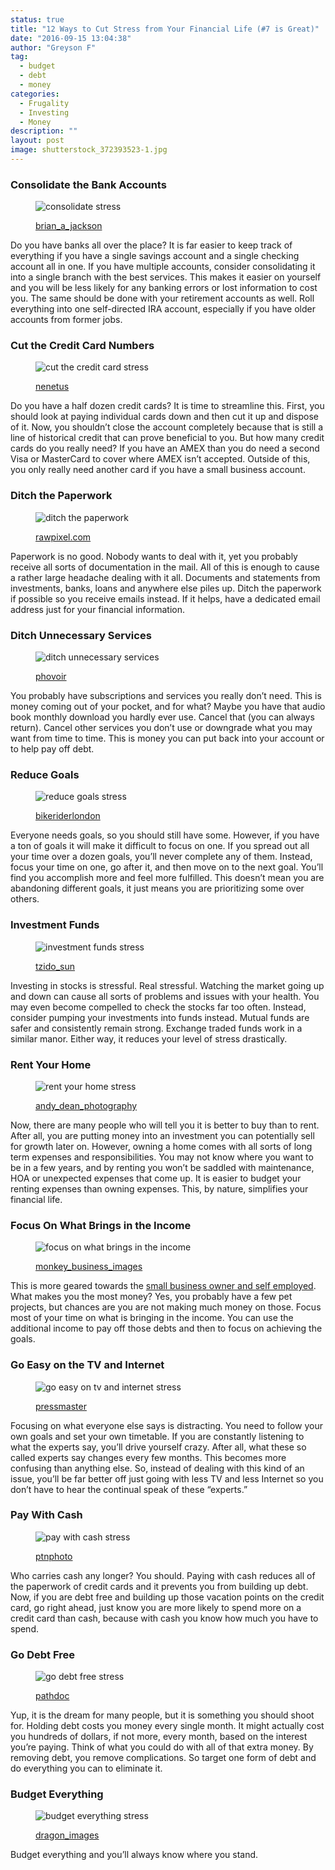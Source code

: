 ```yaml
---
status: true
title: "12 Ways to Cut Stress from Your Financial Life (#7 is Great)"
date: "2016-09-15 13:04:38"
author: "Greyson F"
tag:
  - budget
  - debt
  - money
categories:
  - Frugality
  - Investing
  - Money
description: ""
layout: post
image: shutterstock_372393523-1.jpg
---
```


### Consolidate the Bank Accounts

<figure aria-describedby="caption-attachment-4121" class="wp-caption alignnone" id="attachment_4121" style="width: 700px">

![consolidate stress](/posts/shutterstock_284780360.jpg)<figcaption class="wp-caption-text" id="caption-attachment-4121">[brian_a_jackson](https://www.shutterstock.com/pic-284780360/stock-photo-old-bank-sign-engraved-in-stone-or-concrete-above-the-door-of-financial-building-concept-for.html)</figcaption></figure>

Do you have banks all over the place? It is far easier to keep track of everything if you have a single savings account and a single checking account all in one. If you have multiple accounts, consider consolidating it into a single branch with the best services. This makes it easier on yourself and you will be less likely for any banking errors or lost information to cost you. The same should be done with your retirement accounts as well. Roll everything into one self-directed IRA account, especially if you have older accounts from former jobs.

### Cut the Credit Card Numbers

<figure aria-describedby="caption-attachment-4122" class="wp-caption alignnone" id="attachment_4122" style="width: 700px">

![cut the credit card stress](/posts/shutterstock_71576065.jpg)<figcaption class="wp-caption-text" id="caption-attachment-4122">[nenetus](https://www.shutterstock.com/pic-71576065/stock-photo-cutting-up-credit-card-with-scissors.html)</figcaption></figure>

Do you have a half dozen credit cards? It is time to streamline this. First, you should look at paying individual cards down and then cut it up and dispose of it. Now, you shouldn’t close the account completely because that is still a line of historical credit that can prove beneficial to you. But how many credit cards do you really need? If you have an AMEX than you do need a second Visa or MasterCard to cover where AMEX isn’t accepted. Outside of this, you only really need another card if you have a small business account.

### Ditch the Paperwork

<figure aria-describedby="caption-attachment-4123" class="wp-caption alignnone" id="attachment_4123" style="width: 700px">

![ditch the paperwork](/posts/shutterstock_338000447.jpg)<figcaption class="wp-caption-text" id="caption-attachment-4123">[rawpixel.com](https://www.shutterstock.com/pic-338000447/stock-photo-man-checking-emails-coffee-break-concept.html)</figcaption></figure>

Paperwork is no good. Nobody wants to deal with it, yet you probably receive all sorts of documentation in the mail. All of this is enough to cause a rather large headache dealing with it all. Documents and statements from investments, banks, loans and anywhere else piles up. Ditch the paperwork if possible so you receive emails instead. If it helps, have a dedicated email address just for your financial information.

### Ditch Unnecessary Services

<figure aria-describedby="caption-attachment-4124" class="wp-caption alignnone" id="attachment_4124" style="width: 700px">

![ditch unnecessary services](/posts/shutterstock_108415442.jpg)<figcaption class="wp-caption-text" id="caption-attachment-4124">[phovoir](https://www.shutterstock.com/pic-108415442/stock-photo-two-businessmen-discussing.html)</figcaption></figure>

You probably have subscriptions and services you really don’t need. This is money coming out of your pocket, and for what? Maybe you have that audio book monthly download you hardly ever use. Cancel that (you can always return). Cancel other services you don’t use or downgrade what you may want from time to time. This is money you can put back into your account or to help pay off debt.

### Reduce Goals

<figure aria-describedby="caption-attachment-4125" class="wp-caption alignnone" id="attachment_4125" style="width: 700px">

![reduce goals stress](/posts/shutterstock_225502903.jpg)<figcaption class="wp-caption-text" id="caption-attachment-4125">[bikeriderlondon](https://www.shutterstock.com/pic-225502903/stock-photo-rear-view-of-man-relaxing-on-chair-at-home.html)</figcaption></figure>

Everyone needs goals, so you should still have some. However, if you have a ton of goals it will make it difficult to focus on one. If you spread out all your time over a dozen goals, you’ll never complete any of them. Instead, focus your time on one, go after it, and then move on to the next goal. You’ll find you accomplish more and feel more fulfilled. This doesn’t mean you are abandoning different goals, it just means you are prioritizing some over others.

### Investment Funds

<figure aria-describedby="caption-attachment-4126" class="wp-caption alignnone" id="attachment_4126" style="width: 700px">

![investment funds stress](/posts/shutterstock_263120237.jpg)<figcaption class="wp-caption-text" id="caption-attachment-4126">[tzido_sun](https://www.shutterstock.com/pic-263120237/stock-photo-mix-coins-and-seed-in-clear-bottle-on-white-background-business-investment-growth-concept.html)</figcaption></figure>

Investing in stocks is stressful. Real stressful. Watching the market going up and down can cause all sorts of problems and issues with your health. You may even become compelled to check the stocks far too often. Instead, consider pumping your investments into funds instead. Mutual funds are safer and consistently remain strong. Exchange traded funds work in a similar manor. Either way, it reduces your level of stress drastically.

### Rent Your Home

<figure aria-describedby="caption-attachment-4127" class="wp-caption alignnone" id="attachment_4127" style="width: 700px">

![rent your home stress](/posts/shutterstock_295804082.jpg)<figcaption class="wp-caption-text" id="caption-attachment-4127">[andy_dean_photography](https://www.shutterstock.com/pic-295804082/stock-photo-red-for-rent-real-estate-sign-in-front-of-beautiful-house.html)</figcaption></figure>

Now, there are many people who will tell you it is better to buy than to rent. After all, you are putting money into an investment you can potentially sell for growth later on. However, owning a home comes with all sorts of long term expenses and responsibilities. You may not know where you want to be in a few years, and by renting you won’t be saddled with maintenance, HOA or unexpected expenses that come up. It is easier to budget your renting expenses than owning expenses. This, by nature, simplifies your financial life.

### Focus On What Brings in the Income

<figure aria-describedby="caption-attachment-4129" class="wp-caption alignnone" id="attachment_4129" style="width: 700px">

![focus on what brings in the income](/posts/shutterstock_372393523-1.jpg)<figcaption class="wp-caption-text" id="caption-attachment-4129">[monkey_business_images](https://www.shutterstock.com/pic-372393523/stock-photo-portrait-of-male-owner-standing-in-gift-store.html)</figcaption></figure>

This is more geared towards the [small business owner and self employed](https://www.forbes.com/sites/nancyanderson/2014/01/10/5-fearless-ways-to-simplify-your-finances-in-2014/#2b5d98dd2354). What makes you the most money? Yes, you probably have a few pet projects, but chances are you are not making much money on those. Focus most of your time on what is bringing in the income. You can use the additional income to pay off those debts and then to focus on achieving the goals.

### Go Easy on the TV and Internet

<figure aria-describedby="caption-attachment-4130" class="wp-caption alignnone" id="attachment_4130" style="width: 700px">

![go easy on tv and internet stress](/posts/shutterstock_255385252.jpg)<figcaption class="wp-caption-text" id="caption-attachment-4130">[pressmaster](https://www.shutterstock.com/pic-255385252/stock-photo-charming-girl-sitting-by-wooden-table-and-reading-book.html)</figcaption></figure>

Focusing on what everyone else says is distracting. You need to follow your own goals and set your own timetable. If you are constantly listening to what the experts say, you’ll drive yourself crazy. After all, what these so called experts say changes every few months. This becomes more confusing than anything else. So, instead of dealing with this kind of an issue, you’ll be far better off just going with less TV and less Internet so you don’t have to hear the continual speak of these “experts.”

### Pay With Cash

<figure aria-describedby="caption-attachment-4131" class="wp-caption alignnone" id="attachment_4131" style="width: 700px">

![pay with cash stress](/posts/shutterstock_382446877.jpg)<figcaption class="wp-caption-text" id="caption-attachment-4131">[ptnphoto](https://www.shutterstock.com/pic-382446877/stock-photo-female-hands-counting-us-dollar-bills-or-paying-in-cash-shallow-dof.html)</figcaption></figure>

Who carries cash any longer? You should. Paying with cash reduces all of the paperwork of credit cards and it prevents you from building up debt. Now, if you are debt free and building up those vacation points on the credit card, go right ahead, just know you are more likely to spend more on a credit card than cash, because with cash you know how much you have to spend.

### Go Debt Free

<figure aria-describedby="caption-attachment-4132" class="wp-caption alignnone" id="attachment_4132" style="width: 700px">

![go debt free stress](/posts/shutterstock_207907747.jpg)<figcaption class="wp-caption-text" id="caption-attachment-4132">[pathdoc](https://www.shutterstock.com/pic-207907747/stock-photo-closeup-portrait-happy-excited-young-business-man-executive-looking-monthly-statement-glad-to-pay.html)</figcaption></figure>

Yup, it is the dream for many people, but it is something you should shoot for. Holding debt costs you money every single month. It might actually cost you hundreds of dollars, if not more, every month, based on the interest you’re paying. Think of what you could do with all of that extra money. By removing debt, you remove complications. So target one form of debt and do everything you can to eliminate it.

### Budget Everything

<figure aria-describedby="caption-attachment-4133" class="wp-caption alignnone" id="attachment_4133" style="width: 700px">

![budget everything stress](/posts/shutterstock_243661255.jpg)<figcaption class="wp-caption-text" id="caption-attachment-4133">[dragon_images](https://www.shutterstock.com/pic-243661255/stock-photo-woman-distributing-family-budget.html)</figcaption></figure>

Budget everything and you’ll always know where you stand.
